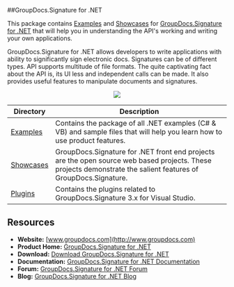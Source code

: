 ##GroupDocs.Signature for .NET

This package contains [Examples](#) and [Showcases](#) for [GroupDocs.Signature for .NET](http://groupdocs.com/dot-net/electronic-signature-library) that will help you in understanding the API's working and writing your own applications.

GroupDocs.Signature for .NET allows developers to write applications with ability to significantly sign electronic docs. Signatures can be of different types. API supports multitude of file formats. The quite captivating fact about the API is, its UI less and independent calls can be made. It also provides useful features to manipulate documents and signatures.

<p align="center">

  <a title="Download complete GroupDocs.Signature for .NET source code" href="#">
	<img src="https://raw.github.com/AsposeExamples/java-examples-dashboard/master/images/downloadZip-Button-Large.png" />
  </a>
</p>

Directory | Description
--------- | -----------
[Examples](https://github.com/groupdocs-signature/GroupDocs.Signature-for.NET/tree/master/Examples)  | Contains the package of all .NET examples (C# & VB) and sample files that will help you learn how to use product features. 
[Showcases](https://github.com/groupdocs-signature/GroupDocs.Signature-for.NET/tree/master/Showcases)  | GroupDocs.Signature for .NET front end projects are the open source web based projects. These projects demonstrate the salient features of GroupDocs.Signature. 
[Plugins](#)  | Contains the plugins related to GroupDocs.Signature 3.x for Visual Studio.

## Resources

+ **Website:** [www.groupdocs.com](http://www.groupdocs.com)
+ **Product Home:** [GroupDocs.Signature for .NET](http://groupdocs.com/dot-net/electronic-signature-library)
+ **Download:** [Download GroupDocs.Signature for .NET](http://groupdocs.com/Community/files/8/.net-libraries/groupdocs_signature_for_.net/default.aspx)
+ **Documentation:** [GroupDocs.Signature for .NET Documentation](http://www.groupdocs.com/docs/display/signaturenet/Home)
+ **Forum:** [GroupDocs.Signature for .NET Forum](http://www.groupdocs.com/Community/forums/groupdocs.signature-product-family/6/showforum.aspx)
+ **Blog:** [GroupDocs.Signature for .NET Blog](http://www.groupdocs.com/blog/category/groupdocs-signature-product-family)
